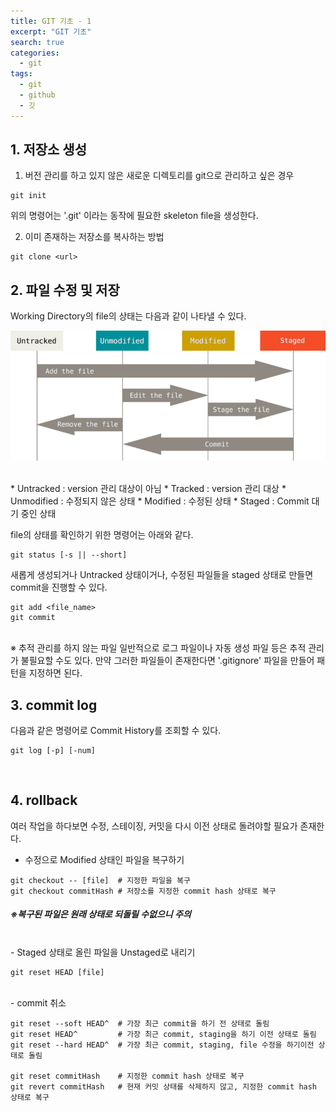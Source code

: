 ```yaml
---
title: GIT 기초 - 1
excerpt: "GIT 기초"
search: true
categories:
  - git
tags:
  - git
  - github
  - 깃
---
```


## 1. 저장소 생성

1. 버전 관리를 하고 있지 않은 새로운 디렉토리를 git으로 관리하고 싶은 경우
~~~
git init
~~~
위의 명령어는 '.git' 이라는 동작에 필요한 skeleton file을 생성한다.

2. 이미 존재하는 저장소를 복사하는 방법
~~~
git clone <url>
~~~


## 2. 파일 수정 및 저장

Working Directory의 file의 상태는 다음과 같이 나타낼 수 있다.

![lifecycle](/assets/images/git/lifecycle.png)

<br>
* Untracked
: version 관리 대상이 아님
* Tracked
  : version 관리 대상
  * Unmodified
    : 수정되지 않은 상태
  * Modified
    : 수정된 상태
  * Staged
    : Commit 대기 중인 상태

file의 상태를 확인하기 위한 명령어는 아래와 같다.
~~~
git status [-s || --short]
~~~

새롭게 생성되거나 Untracked 상태이거나, 수정된 파일들을 staged 상태로 만들면 commit을 진행할 수 있다.
~~~
git add <file_name>
git commit
~~~

<br>
※ 추적 관리를 하지 않는 파일  
일반적으로 로그 파일이나 자동 생성 파일 등은 추적 관리가 불필요할 수도 있다.
만약 그러한 파일들이 존재한다면 '.gitignore' 파일을 만들어 패턴을 지정하면 된다.


<br>

## 3. commit log

다음과 같은 명령어로 Commit History를 조회할 수 있다.
~~~
git log [-p] [-num]
~~~
<br>

## 4. rollback

여러 작업을 하다보면 수정, 스테이징, 커밋을 다시 이전 상태로 돌려야할 필요가 존재한다.

- 수정으로 Modified 상태인 파일을 복구하기

~~~
git checkout -- [file]  # 지정한 파일을 복구
git checkout commitHash # 저장소를 지정한 commit hash 상태로 복구
~~~

##### ※복구된 파일은 원래 상태로 되돌릴 수없으니 주의
<br>
- Staged 상태로 올린 파일을 Unstaged로 내리기

~~~
git reset HEAD [file]
~~~
<br>
- commit 취소

~~~
git reset --soft HEAD^  # 가장 최근 commit을 하기 전 상태로 돌림
git reset HEAD^         # 가장 최근 commit, staging을 하기 이전 상태로 돌림
git reset --hard HEAD^  # 가장 최근 commit, staging, file 수정을 하기이전 상태로 돌림

git reset commitHash    # 지정한 commit hash 상태로 복구
git revert commitHash   # 현재 커밋 상태를 삭제하지 않고, 지정한 commit hash 상태로 복구
~~~
